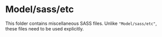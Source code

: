 # Model/sass/etc

This folder contains miscellaneous SASS files. Unlike `"Model/sass/etc"`, these files
need to be used explicitly.
